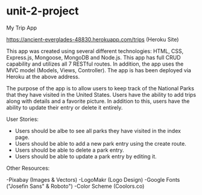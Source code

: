 # unit-2-project

My Trip App

https://ancient-everglades-48830.herokuapp.com/trips (Heroku Site)

This app was created using several different technologies:  HTML, CSS, Express.js, Mongoose, MongoDB and Node.js.  This app has full CRUD capability and utilizes all 7 RESTful routes.  In addition, the app uses the MVC model (Models, Views, Controller).  The app is has been deployed via Heroku at the above address.

The purpose of the app is to allow users to keep track of the National Parks that they have visited in the United States.  Users have the ability to add trips along with details and a favorite picture.  In addition to this, users have the ability to update their entry or delete it entirely.


User Stories:

- Users should be albe to see all parks they have visited in the index page.
- Users should be able to add a new park entry using the create route.
- Users should be able to delete a park entry.
- Users should be able to update a park entry by editing it.


Other Resources:

-Pixabay (Images & Vectors)
-LogoMakr (Logo Design)
-Google Fonts ("Josefin Sans" & Roboto")
-Color Scheme (Coolors.co)
